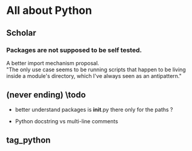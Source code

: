 # All about Python

## Scholar

### Packages are not supposed to be self tested.

A better import mechanism proposal.    
"The only use case seems to be running scripts that happen to be living inside a module's directory, which I've always seen as an antipattern."

## (never ending) \todo
 * better understand packages 
    is __init__.py there only for the paths ?

 * Python docstring vs multi-line comments

## tag_python
